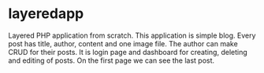 # layeredapp
Layered PHP application from scratch. This application is simple blog. Every post has title, author, content and one image file. The author can make CRUD for their posts. It is login page and dashboard for creating, deleting and editing of posts. On the first page we can see the last post.
